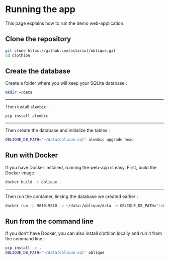 # Running the app

This page explains how to run the demo web-application.


## Clone the repository

```bash
git clone https://github.com/astariul/oblique.git
cd clothion
```


## Create the database

Create a folder where you will keep your SQLite database :

```bash
mkdir ~/data
```

---

Then install `alembic` :

```bash
pip install alembic
```

---

Then create the database and initialize the tables :

```bash
OBLIQUE_DB_PATH="~/data/oblique.sql" alembic upgrade head
```


## Run with Docker

If you have Docker installed, running the web-app is easy. First, build the Docker image :

```bash
docker build -t oblique .
```

---

Then run the container, linking the database we created earlier :

```bash
docker run -p 9810:9810 -v ~/data:/oblique/data -e OBLIQUE_DB_PATH="/oblique/data/oblique.sql" oblique
```

## Run from the command line

If you don’t have Docker, you can also install clothion locally and run it from the command line :

```bash
pip install -e .
OBLIQUE_DB_PATH="~/data/oblique.sql" oblique
```
